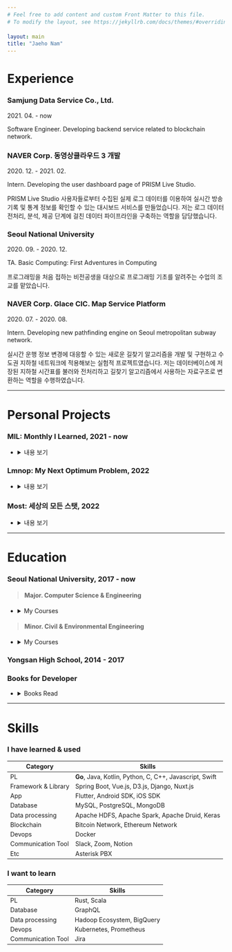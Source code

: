 ```yaml
---
# Feel free to add content and custom Front Matter to this file.
# To modify the layout, see https://jekyllrb.com/docs/themes/#overriding-theme-defaults

layout: main
title: "Jaeho Nam"
---
```


# Experience

### Samjung Data Service Co., Ltd.

2021\. 04\. - now

Software Engineer. Developing backend service related to blockchain network.

### NAVER Corp. 동영상클라우드 3 개발

2020\. 12\. - 2021\. 02\.

Intern. Developing the user dashboard page of PRISM Live Studio.

PRISM Live Studio 사용자들로부터 수집된 실제 로그 데이터를 이용하여 실시간 방송 기록 및 통계 정보를 확인할 수 있는 대시보드 서비스를 만들었습니다. 저는 로그 데이터 전처리, 분석, 제공 단계에 걸친 데이터 파이프라인을 구축하는 역할을 담당했습니다.

### Seoul National University

2020\. 09\. - 2020\. 12\.

TA. Basic Computing: First Adventures in Computing

프로그래밍을 처음 접하는 비전공생을 대상으로 프로그래밍 기초를 알려주는 수업의 조교를 맡았습니다.

### NAVER Corp. Glace CIC. Map Service Platform

2020\. 07\. - 2020\. 08\.

Intern. Developing new pathfinding engine on Seoul metropolitan subway network.

실시간 운행 정보 변경에 대응할 수 있는 새로운 길찾기 알고리즘을 개발 및 구현하고 수도권 지하철 네트워크에 적용해보는 실험적 프로젝트였습니다. 저는 데이터베이스에 저장된 지하철 시간표를 불러와 전처리하고 길찾기 알고리즘에서 사용하는 자료구조로 변환하는 역할을 수행하였습니다.

---

# Personal Projects

### MIL: Monthly I Learned, 2021 - now

* <details>
  <summary>내용 보기</summary>

  <div markdown="1">

    - [Testflight와 심사(2022\. 07\.)](/mils/202207)
    - [iOS SDK(2022\. 06\.)](/mils/202206)
    - [Asterisk와 새로운 프로토콜(2022\. 05\.)](/mils/202205)
    - [CRUD 작업에서 의미 찾기: DDD(2022\. 04\.)](/mils/202204)
    - [안드로이드 SDK(2022\. 03\.)](/mils/202203)
    - [legacy 코드 다루기(2022\. 02\.)](/mils/202202)
    - [프론트엔드 경험에 대하여(2022\. 01\.)](/mils/202201)
    - [좋은 개발 문화(2021\. 12\.)](/mils/202112)
    - [우리 입맛대로 블록체인 다루기(2021\. 11\.)](/mils/202111)
    - [프로토타입(2021\. 10\.)](/mils/202110)
    - [외부 API와 함께 작업하기(2021\. 09\.)](/mils/202109)
    - [가장 최신 기술을 알아간다는 것(2021\. 08\.)](/mils/202108)
    - [답이 없는 상황(2021\. 07\.)](/mils/202107)
    - [Standalone to multiuser service(2021\. 06\.)](/mils/202106)
    - [Spring 세계가 깨어지는 경험(2021\. 05\.)](/mils/202105)

  </div>
  </details>

### Lmnop: My Next Optimum Problem, 2022

* <details>
  <summary>내용 보기</summary>

  <div markdown="1">

    ![lmnop](/assets/img/lmnop.gif)

    - 백준 온라인 저지 사이트에서 다음으로 어떤 문제를 풀지 자동으로 고르기 위해 만든 앱

    - [github](https://github.com/hadooboo/lmnop){:target="_blank"}

  </div>
  </details>

### Most: 세상의 모든 스탯, 2022

* <details>
  <summary>내용 보기</summary>

  <div markdown="1">

    ![most](/assets/img/most.gif)

    - 유튜브에서 데이터 시각화 영상을 우연히 보고 그래프들을 자유롭게 서핑할 수 있는 사이트가 있으면 어떨까하는 생각으로 만들기 시작한 사이트

    - [demo](https://most.hadooboo.kro.kr){:target="_blank"}

    - [github](https://github.com/hadooboo/most){:target="_blank"}

  </div>
  </details>

---

# Education

### Seoul National University, 2017 - now

> #### Major. Computer Science & Engineering

* <details>
  <summary>My Courses</summary>

  <div markdown="1">

    - Programming Practice(A+)
    - Data Structures(A+)
    - Logic Design(B+)
    - Computer Programming(A0)
    - Electrical and Electronic Circuits(A+)
    - Discrete Mathematics(A+)
    - Introduction to Data Mining(A0)
    - Introduction to Web Programming(A-)
    - Human-Computer Interaction(A0)
    - Algorithms(A+)
    - Computer Architecture(A-)
    - Theory and Lab of Cyber Security and Blockchain(A+)
    - [Principles and Practices of Software Development(A0)](https://github.com/swsnu/swpp2019-team10){:target="_blank"}
    - Programming Language(A+)
    - Introduction to Quantum Computing and Information(A+)
    - Creative Integrated Design 2(A+)
    - Hardware System Design(A-)
    - System Programming(A0)
    - [Information Visualization and Visual Analytics(A+)](https://github.com/hadooboo/snuInfoVis){:target="_blank"}
    - [Creative Integrated Design 1(B0)](https://github.com/hk-master){:target="_blank"}

  </div>
  </details>

> #### Minor. Civil & Environmental Engineering

* <details>
  <summary>My Courses</summary>

  <div markdown="1">

    - Introduction to Civil and Environmental Engineering(A+)
    - Traffic Engineering and Lab.(A-)
    - Transportation Planning and Lab.(A+)

  </div>
  </details>

### Yongsan High School, 2014 - 2017

### Books for Developer

* <details>
  <summary>Books Read</summary>

  <div markdown="1">

    - *스프링 부트 시작하기: 차근차근 따라하는 단계별 실습*, 인사이트, 2019
        - 2020년 여름 네이버 인턴십 준비
    - *러닝 스파크: 번개같이 빠른 데이터 분석(Learning Spark: Lightning-Fast Big Data Analysis)*, 제이펍, 2015
        - 2020년 겨울 네이버 인턴십 준비
    - [*실용주의 프로그래머(The Pragmatic Programmer)*, 인사이트, 2014](https://hadooboo.notion.site/The-Pragmatic-Programmer-effd4dc886d948d3a2cbccfcd80aaf48){:target="_blank"}
    - *실무로 배우는 빅데이터 기술: 데이터 수집, 적재, 처리, 분석, 머신러닝까지*, 위키북스, 2020
    - [*엔터프라이즈 빅데이터 레이크: 효율적인 데이터 레이크 도입과 모범 사례(The Enterprise Big Data Lake: Delivering the Promise of Big Data and Data Science)*, 에이콘출판, 2020](https://hadooboo.notion.site/The-Enterprise-Big-Data-Lake-ff2fdf3f583845afb3d99de71f777bd6){:target="_blank"}
    - *만들면서 배우는 클린 아키텍처: 자바 코드로 구현하는 클린 웹 애플리케이션(Get Your Hands Dirty on Clean Architecture)*, 위키북스, 2021
    - *클린 코드: 애자일 소프트웨어 장인 정신(Clean Code: A Handbook of Agile Software Craftsmanship)*, 인사이트, 2013
    - *월스트리트저널 인포그래픽 가이드: 데이터, 사실, 수치를 표현할 때 지켜야 할 기본 원칙(The Wall Street Journal Guide to Information Graphics)*, 인사이트, 2014
    - [*데이터 중심 애플리케이션 설계: 신뢰할 수 있고 확장 가능하며 유지보수하기 쉬운 시스템을 지탱하는 핵심(Designing Data-Intensive Applications)*, 위키북스, 2018](https://hadooboo.notion.site/def1915776d54ef48abc13c8df421c86){:target="_blank"}
    - [*구글 엔지니어는 이렇게 일한다(Software Engineering at Google)*, 한빛미디어, 2022](/books/software-engineering-at-google)

  </div>
  </details>

---

# Skills

### I have learned & used

| Category | Skills |
| --- | --- |
| PL | **Go**, Java, Kotlin, Python, C, C++, Javascript, Swift |
| Framework & Library | Spring Boot, Vue.js, D3.js, Django, Nuxt.js |
| App | Flutter, Android SDK, iOS SDK |
| Database | MySQL, PostgreSQL, MongoDB |
| Data processing | Apache HDFS, Apache Spark, Apache Druid, Keras |
| Blockchain | Bitcoin Network, Ethereum Network |
| Devops | Docker |
| Communication Tool | Slack, Zoom, Notion |
| Etc | Asterisk PBX |

### I want to learn

| Category | Skills |
| --- | --- |
| PL | Rust, Scala |
| Database | GraphQL |
| Data processing | Hadoop Ecosystem, BigQuery |
| Devops | Kubernetes, Prometheus |
| Communication Tool | Jira |